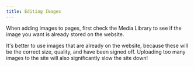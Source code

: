 ```yaml
---
title: Editing Images
---
```

When adding images to pages, first check the Media Library to see if the image you want is already stored on the website.

It's better to use images that are already on the website, because these will be the correct size, quality, and have been signed off. Uploading too many images to the site will also significantly slow the site down!